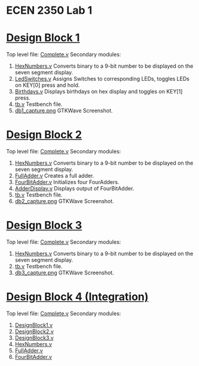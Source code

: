 # ECEN 2350 Lab 1

# [Design Block 1](DesignBlock1/Complete)
Top level file: [Complete.v](DesignBlock1/Complete/Complete.v)
Secondary modules: 
1. [HexNumbers.v](DesignBlock1/Complete/HexNumbers.v)
Converts binary to a 9-bit number to be displayed on the seven segment display.
2. [LedSwitches.v](DesignBlock1/Complete/LedSwitches.v)
Assigns Switches to corresponding LEDs, toggles LEDs on KEY[0] press and hold.
3. [Birthdays.v](DesignBlock1/Complete/Birthdays.v)
Displays birthdays on hex display and toggles on KEY[1] press.
4. [tb.v](DesignBlock1/Complete/tb.v)
Testbench file.
5. [db1_capture.png](DesignBlock1/Complete/db1_capture.png)
GTKWave Screenshot.

# [Design Block 2](DesignBlock2/Complete)
Top level file: [Complete.v](DesignBlock2/Complete/Complete.v)
Secondary modules: 
1. [HexNumbers.v](DesignBlock2/Complete/HexNumbers.v)
Converts binary to a 9-bit number to be displayed on the seven segment display.
2. [FullAdder.v](DesignBlock2/Complete/FullAdder.v)
Creates a full adder.
3. [FourBitAdder.v](DesignBlock2/Complete/FourBitAdder.v)
Initializes four FourAdders.
4. [AdderDisplay.v](DesignBlock2/Complete/AdderDisplay.v)
Displays output of FourBitAdder.
5. [tb.v](DesignBlock2/Complete/tb.v)
Testbench file.
6. [db2_capture.png](DesignBlock2/Complete/db2_capture.png)
GTKWave Screenshot.

# [Design Block 3](DesignBlock3/Complete)
Top level file: [Complete.v](DesignBlock3/Complete/Complete.v)
Secondary modules: 
1. [HexNumbers.v](DesignBlock3/Complete/HexNumbers.v)
Converts binary to a 9-bit number to be displayed on the seven segment display.
2. [tb.v](DesignBlock3/Complete/tb.v)
Testbench file.
3. [db3_capture.png](DesignBlock3/Complete/db3_capture.png)
GTKWave Screenshot.

# [Design Block 4 (Integration)](DesignBlock4/Complete)
Top level file: [Complete.v](DesignBlock4/Complete/Complete.v)
Secondary modules: 
1. [DesignBlock1.v](DesignBlock4/Complete/DesignBlock1.v)
2. [DesignBlock2.v](DesignBlock4/Complete/DesignBlock2.v)
3. [DesignBlock3.v](DesignBlock4/Complete/DesignBlock3.v)
4. [HexNumbers.v](DesignBlock4/Complete/HexNumbers.v)
5. [FullAdder.v](DesignBlock4/Complete/FullAdder.v)
6. [FourBitAdder.v](DesignBlock4/Complete/FourBitAdder.v)
